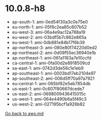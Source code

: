 
 # 10.0.8-h8
- ap-south-1: ami-0ed54f30a3c0e75e0
- eu-north-1: ami-05f8c2ea85c607b52
- eu-west-3: ami-06a4e9ac12a788a19
- eu-west-2: ami-03bdf5b7c862e865a
- eu-west-1: ami-0db881e84b17f6b39
- ap-northeast-3: ami-080e80f74220d0ed2
- ap-northeast-2: ami-0d09f55ec36940e1b
- ap-northeast-1: ami-061a1183a7e10ccfd
- ca-central-1: ami-0fa00d2e8918509cd
- sa-east-1: ami-0742d3de56c1e1eb9
- ap-southeast-1: ami-0003bd17eb2104e97
- ap-southeast-2: ami-006d5ff70a97a7921
- eu-central-1: ami-065bf82e5eb7854db
- us-east-1: ami-0c607f80667dcede7
- us-east-2: ami-0698009436415015c
- us-west-1: ami-064e4490b6a5f49c3
- us-west-2: ami-027195bcf1a926b82

[Go back to aws.md](../../aws.md) 
